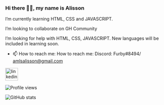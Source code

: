 ### Hi there 🐱‍🐉, my name is Alisson

I’m currently learning HTML, CSS and JAVASCRIPT.

I’m looking to collaborate on GH Community

I’m looking for help with HTML, CSS, JAVASCRIPT. New languages will be included in learning soon.

- 📫 How to reach me: How to reach me: Discord: Furby#8494/ amlsalisson@gmail.com 


[<img src='https://cdn.jsdelivr.net/npm/simple-icons@3.0.1/icons/linkedin.svg' alt='linkedin' height='40' target='_blank'>](https://www.linkedin.com/in/alisson-de-souza-907b15205//)  


![Profile views](https://gpvc.arturio.dev/larzx8)  

  
![GitHub stats](https://github-readme-stats.vercel.app/api?username=larzx8&show_icons=true)  

